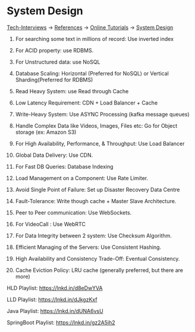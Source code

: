 
# System Design

[Tech-Interviews](../../../README.md) -> [References](../../References.md) -> [Online Tutorials](../../Online%20Tutorials/OnlineTutorials.md) -> [System Design](/SystemDesign/SystemDesign.md)

1. For searching some text in millions of record: Use inverted index

2. For ACID property: use RDBMS.

3. For Unstructured data: use NoSQL

4. Database Scaling: Horizontal (Preferred for NoSQL) or Vertical Sharding(Preferred for RDBMS)

5. Read Heavy System: use Read through Cache 

6. Low Latency Requirement: CDN + Load Balancer + Cache

7. Write-Heavy System: Use ASYNC Processing (kafka message queues)

8. Handle Complex Data like Videos, Images, Files etc: Go for Object storage (ex: Amazon S3)

9. For High Availability, Performance, & Throughput: Use Load Balancer

10. Global Data Delivery: Use CDN.

11. For Fast DB Queries: Database Indexing

12. Load Management on a Component: Use Rate Limiter.

13. Avoid Single Point of Failure:  Set up Disaster Recovery Data Centre

14. Fault-Tolerance: Write though cache + Master Slave Architecture.

15. Peer to Peer communication: Use WebSockets.

16. For VideoCall : Use WebRTC

17. For Data Integrity between 2 system: Use Checksum Algorithm.

18. Efficient Managing of the Servers: Use Consistent Hashing.

19. High Availability and Consistency Trade-Off: Eventual Consistency.

20. Cache Eviction Policy: LRU cache (generally preferred, but there are more)



HLD Playlist: https://lnkd.in/d8eDwYVA

LLD Playlist: https://lnkd.in/dJkgzKxf

Java Playlist: https://lnkd.in/dUNA6vsU

SpringBoot Playlist: https://lnkd.in/gz2A5ih2